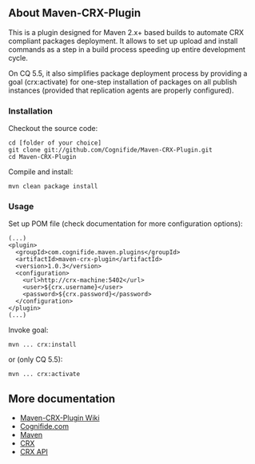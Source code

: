 About Maven-CRX-Plugin
----------------------

This is a plugin designed for Maven 2.x+ based builds to automate CRX compliant packages deployment. 
It allows to set up upload and install commands as a step in a build process speeding up entire development cycle.

On CQ 5.5, it also simplifies package deployment process by providing a goal (crx:activate) for one-step installation 
of packages on all publish instances (provided that replication agents are properly configured).

### Installation

Checkout the source code:

    cd [folder of your choice]
    git clone git://github.com/Cognifide/Maven-CRX-Plugin.git
    cd Maven-CRX-Plugin

Compile and install:

    mvn clean package install

### Usage

Set up POM file (check documentation for more configuration options):

    (...)
    <plugin>
      <groupId>com.cognifide.maven.plugins</groupId>
      <artifactId>maven-crx-plugin</artifactId>
      <version>1.0.3</version>
      <configuration>
        <url>http://crx-machine:5402</url>
        <user>${crx.username}</user>
        <password>${crx.password}</password>
      </configuration>
    </plugin>
    (...)

Invoke goal:

    mvn ... crx:install

or (only CQ 5.5):
	
    mvn ... crx:activate

More documentation
------------------
* [Maven-CRX-Plugin Wiki](https://github.com/Cognifide/Maven-CRX-Plugin/wiki)
* [Cognifide.com](http://cognifide.com)
* [Maven](http://maven.apache.org)
* [CRX](http://www.day.com/day/en/products/crx.html)
* [CRX API](http://dev.day.com/content/docs/en/crx/current/how_to/package_manager.html#Package%20Manager%20HTTP%20Service%20API)
